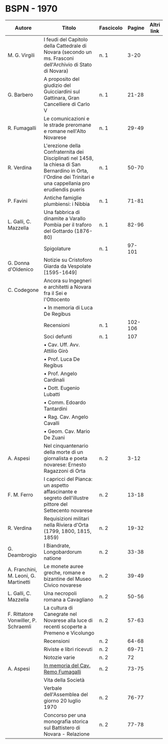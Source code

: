 # BSPN - 1970

| Autore                                | Titolo                                                                                                                                                        | Fascicolo | Pagine  | Altri link |
|---------------------------------------|---------------------------------------------------------------------------------------------------------------------------------------------------------------|-----------|---------|------------|
| M. G. Virgili                         | I feudi del Capitolo della Cattedrale di Novara (secondo un ms. Frasconi dell'Archivio di Stato di Novara)                                                    | n. 1      | 3-20    |            |
| G. Barbero                            | A proposito del giudizio del Guicciardini sul Gattinara, Gran Cancelliere di Carlo V                                                                          | n. 1      | 21-28   |            |
| R. Fumagalli                          | Le comunicazioni e le strade preromane e romane nell'Alto Novarese                                                                                            | n. 1      | 29-49   |            |
| R. Verdina                            | L'erezione della Confraternita dei Disciplinati nel 1458, la chiesa di San Bernardino in Orta, l'Ordine dei Trinitari e una cappellania pro erudiendis pueris | n. 1      | 50-70   |            |
| P. Favini                             | Antiche famiglie plumbiensi: i Nibbia                                                                                                                         | n. 1      | 71-81   |            |
| L. Galli, C. Mazzella                 | Una fabbrica di dinamite a Varallo Pombia per il traforo del Gottardo (1876-80)                                                                               | n. 1      | 82-96   |            |
|                                       | Spigolature                                                                                                                                                   | n. 1      | 97-101  |            |
| G. Donna d'Oldenico                   | Notizie su Cristoforo Giarda da Vespolate [1595-1649]                                                                                                         |           |         |
| C. Codegone                           | Ancora su Ingegneri e architetti a Novara fra il Sei e l'Ottocento                                                                                            |           |         |
|                                       | • In memoria di Luca De Regibus                                                                                                                               |           |         |
|                                       | Recensioni                                                                                                                                                    | n. 1      | 102-106 |            |
|                                       | Soci defunti                                                                                                                                                  | n. 1      | 107     |            |
|                                       | • Cav. Uff. Avv. Attilio Girò                                                                                                                                 |           |         |
|                                       | • Prof. Luca De Regibus                                                                                                                                       |           |         |
|                                       | • Prof. Angelo Cardinali                                                                                                                                      |           |         |
|                                       | • Dott. Eugenio Lubatti                                                                                                                                       |           |         |
|                                       | • Comm. Edoardo Tantardini                                                                                                                                    |           |         |
|                                       | • Rag. Cav. Angelo Cavalli                                                                                                                                    |           |         |
|                                       | • Geom. Cav. Mario De Zuani                                                                                                                                   |           |         |
| A. Aspesi                             | Nel cinquantenario della morte di un giornalista e poeta novarese: Ernesto Ragazzoni di Orta                                                                  | n. 2      | 3-12    |            |
| F. M. Ferro                           | I capricci del Pianca: un aspetto affascinante e segreto dell'illustre pittore del Settecento novarese                                                        | n. 2      | 13-18   |            |
| R. Verdina                            | Requisizioni militari nella Riviera d'Orta (1799, 1800, 1815, 1859)                                                                                           | n. 2      | 19-32   |            |
| G. Deambrogio                         | I Biandrate, Longobardorum natione                                                                                                                            | n. 2      | 33-38   |            |
| A. Franchini, M. Leoni, G. Martinetti | Le monete auree greche, romane e bizantine del Museo Civico novarese                                                                                          | n. 2      | 39-49   |            |
| L. Galli, C. Mazzella                 | Una necropoli romana a Cavagliano                                                                                                                             | n. 2      | 50-56   |            |
| F. Rittatore Vonwiller, P. Schraemli  | La cultura di Canegrate nel Novarese alla luce di recenti scoperte a Premeno e Vicolungo                                                                      | n. 2      | 57-63   |            |
|                                       | Recensioni                                                                                                                                                    | n. 2      | 64-68   |            |
|                                       | Riviste e libri ricevuti                                                                                                                                      | n. 2      | 69-71   |            |
|                                       | Notozie varie                                                                                                                                                 | n. 2      | 72      |            |
| A. Aspesi                             | [In memoria del Cav. Remo Fumagalli](http://www.ssno.it/SSN/ssn_nec_Fumagalli.html)                                                                           | n. 2      | 73-75   |            |
|                                       | Vita della Società                                                                                                                                            |           |         |            |
|                                       | Verbale dell'Assemblea del giorno 20 luglio 1970                                                                                                              | n. 2      | 76-77   |            |
|                                       | Concorso per una monografia storica sul Battistero di Novara - Relazione                                                                                      | n. 2      | 77-78   |            |

